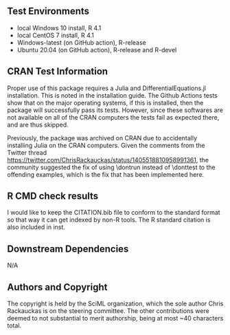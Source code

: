 ## Test Environments

* local Windows 10 install, R 4.1
* local CentOS 7 install, R 4.1
* Windows-latest (on GitHub action), R-release
* Ubuntu 20.04 (on GitHub action), R-release and R-devel

## CRAN Test Information

Proper use of this package requires a Julia and DifferentialEquations.jl installation.
This is noted in the installation guide. The Github Actions tests show that on
the major operating systems, if this is installed, then the package will successfully
pass its tests. However, since these softwares are not available on all of the CRAN
computers the tests fail as expected there, and are thus skipped.

Previously, the package was archived on CRAN due to accidentally installing
Julia on the CRAN computers. Given the comments from the Twitter thread
https://twitter.com/ChrisRackauckas/status/1405518810958991361, the community
suggested the fix of using \dontrun instead of \donttest to the offending examples, 
which is the fix that has been implemented here.

## R CMD check results

I would like to keep the CITATION.bib file to conform to the standard format
so that way it can get indexed by non-R tools. The R standard citation is
also included in inst.

## Downstream Dependencies

N/A

## Authors and Copyright

The copyright is held by the SciML organization, which the sole author Chris
Rackauckas is on the steering committee. The other contributions were deemed to
not substantial to merit authorship, being at most ~40 characters total.
